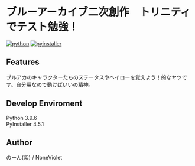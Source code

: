 # ブルーアーカイブ二次創作　トリニティでテスト勉強！
[![python](https://img.shields.io/badge/python-%E2%AC%85-brightgreen)](https://github.com/python)
[![pyinstaller](https://img.shields.io/badge/pyinstaller-%E2%AC%85-brightgreen)](https://github.com/pyinstaller/pyinstaller)  

## Features
ブルアカのキャラクターたちのステータスやヘイローを覚えよう！的なヤツです。自分用なので動けばいいの精神。

## Develop Enviroment
Python 3.9.6  
PyInstaller 4.5.1  

## Author
のーん(紫) / NoneViolet
